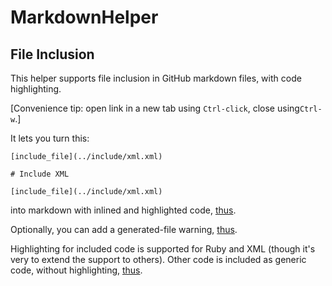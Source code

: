 # MarkdownHelper

## File Inclusion

This helper supports file inclusion in GitHub markdown files, with code highlighting.

[Convenience tip: open link in a new tab using ```Ctrl-click```, close using```Ctrl-w```.]
 
It lets you turn this:

```
[include_file](../include/xml.xml)

# Include XML

[include_file](../include/xml.xml)
```

into markdown with inlined and highlighted code, [thus](test/actual/xml_included.md).

Optionally, you can add a generated-file warning, [thus](test/actual/xml_included_tagged.md).

Highlighting for included code is supported for Ruby and XML (though it's very to extend the support to others).  Other code is included as generic code, without highlighting, [thus](test/actual/python_included.md).



